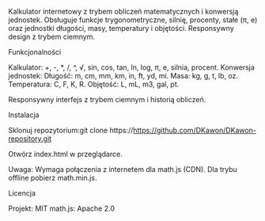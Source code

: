 Kalkulator internetowy z trybem obliczeń matematycznych i konwersją jednostek. Obsługuje funkcje trygonometryczne, silnię, procenty, stałe (π, e) oraz jednostki długości, masy, temperatury i objętości. Responsywny design z trybem ciemnym.

Funkcjonalności

Kalkulator: +, -, *, /, ^, √, sin, cos, tan, ln, log, π, e, silnia, procent.
Konwersja jednostek:
Długość: m, cm, mm, km, in, ft, yd, mi.
Masa: kg, g, t, lb, oz.
Temperatura: C, F, K, R.
Objętość: L, mL, m3, gal, pt.


Responsywny interfejs z trybem ciemnym i historią obliczeń.

Instalacja

Sklonuj repozytorium:git clone https://https://github.com/DKawon/DKawon-repository.git


Otwórz index.html w przeglądarce.

Uwaga: Wymaga połączenia z internetem dla math.js (CDN). Dla trybu offline pobierz math.min.js.

Licencja

Projekt: MIT 
math.js: Apache 2.0
